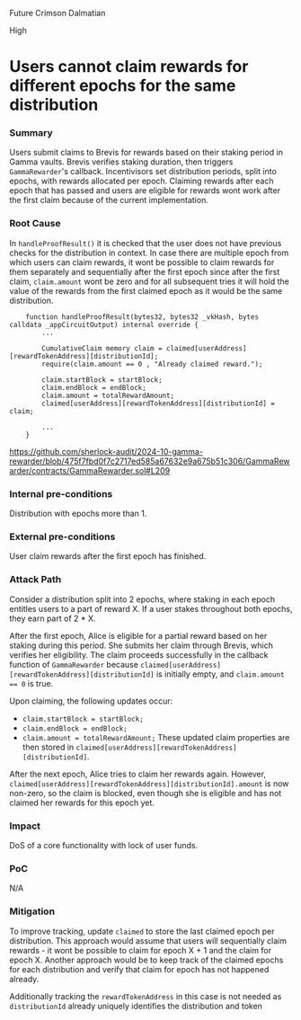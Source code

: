 Future Crimson Dalmatian

High

# Users cannot claim rewards for different epochs for the same distribution

### Summary

Users submit claims to Brevis for rewards based on their staking period in Gamma vaults. Brevis verifies staking duration, then triggers `GammaRewarder`'s callback. Incentivisors set distribution periods, split into epochs, with rewards allocated per epoch. Claiming rewards after each epoch that has passed and users are eligible for rewards wont work after the first claim because of the current implementation.
### Root Cause
In `handleProofResult()` it is checked that the user does not have previous checks for the distribution in context. 
In case there are multiple epoch from which users can claim rewards, it wont be possible to claim rewards for them separately and sequentially after the first epoch since after the first claim, `claim.amount` wont be zero and for all subsequent tries it will hold the value of the rewards from the first claimed epoch as it would be the same distribution. 

```solidity
    function handleProofResult(bytes32, bytes32 _vkHash, bytes calldata _appCircuitOutput) internal override {
        ...
        
        CumulativeClaim memory claim = claimed[userAddress][rewardTokenAddress][distributionId];
        require(claim.amount == 0 , "Already claimed reward.");

        claim.startBlock = startBlock;
        claim.endBlock = endBlock;
        claim.amount = totalRewardAmount;
        claimed[userAddress][rewardTokenAddress][distributionId] = claim;

		...
    }
```
https://github.com/sherlock-audit/2024-10-gamma-rewarder/blob/475f7fbd0f7c2717ed585a67632e9a675b51c306/GammaRewarder/contracts/GammaRewarder.sol#L209

### Internal pre-conditions

Distribution with epochs more than 1.

### External pre-conditions

User claim rewards after the first epoch has finished.

### Attack Path

Consider a distribution split into 2 epochs, where staking in each epoch entitles users to a part of reward X. If a user stakes throughout both epochs, they earn part of  2 * X.

After the first epoch, Alice is eligible for a partial reward based on her staking during this period. She submits her claim through Brevis, which verifies her eligibility. The claim proceeds successfully in the callback function of `GammaRewarder` because `claimed[userAddress][rewardTokenAddress][distributionId]` is initially empty, and `claim.amount == 0` is true.

Upon claiming, the following updates occur:
- `claim.startBlock = startBlock;`
- `claim.endBlock = endBlock;`
- `claim.amount = totalRewardAmount;`
These updated claim properties are then stored in `claimed[userAddress][rewardTokenAddress][distributionId]`.

After the next epoch, Alice tries to claim her rewards again. However, `claimed[userAddress][rewardTokenAddress][distributionId].amount` is now non-zero, so the claim is blocked, even though she is eligible and has not claimed her rewards for this epoch yet.

### Impact

DoS of a core functionality with lock of user funds.

### PoC

N/A

### Mitigation

To improve tracking, update `claimed` to store the last claimed epoch per distribution. This approach would assume that users will sequentially claim rewards - it wont be possible to claim for epoch X + 1 and the claim for epoch X.
Another approach would be to keep track of the claimed epochs for each distribution and verify that claim for epoch has not happened already.

Additionally tracking the `rewardTokenAddress` in this case is not needed as `distributionId` already uniquely identifies the distribution and token